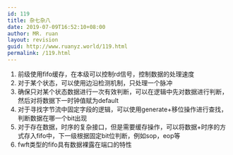 ```yaml
---
id: 119
title: 杂七杂八
date: 2019-07-09T16:52:10+08:00
author: MR. ruan
layout: revision
guid: http://www.ruanyz.world/119.html
permalink: /119.html
---
```

 

  1. 前级使用fifo缓存，在本级可以控制rd信号，控制数据的处理速度
  2. 对于某个状态，可以使用边沿检测机制，只处理一个脉冲
  3. 确保只对某个状态数据进行一次有效判断，可以在逻辑中先对数据进行判断，然后对将数据下一时钟值赋为default
  4. 对于寻找字节流中固定字段的逻辑，可以使用generate+移位操作进行查找，判断数据在哪一个bit出现
  5. 对于存在数据，时序的复杂接口，但是需要缓存操作，可以将数据+时序的方式存入fifo中，下一级根据固定bit位判断，例如sop，eop等
  6. fwft类型的fifo具有数据裸露在端口的特性